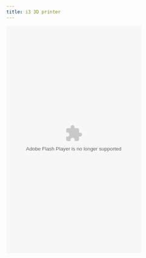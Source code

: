 ```yaml
---
title: i3 3D printer
---
```


<object width="356" height="600"><param name="allowScriptAccess" value="always" /><param name="allownetworking" value="all" /><param name="allowfullscreen" value="true" /><param name="movie" value="http://www.mobypicture.com/static/flash/player.swf" /><param name="quality" value="high" /><param name="bgcolor" value="#ffffff" /><param name="flashvars" value="file=http://vid.mobypicture.com/23bd7d20da50c5ea365f6c7688674cd9.mp4&image=http://vid.mobypicture.com/23bd7d20da50c5ea365f6c7688674cd9_movie.jpg" /><embed type="application/x-shockwave-flash" src="http://www.mobypicture.com/static/flash/player.swf" quality="high" bgcolor="#ffffff" width="356" height="600" allowScriptAccess="always" allownetworking="all" allowfullscreen="true" flashvars="file=http://vid.mobypicture.com/23bd7d20da50c5ea365f6c7688674cd9.mp4&image=http://vid.mobypicture.com/23bd7d20da50c5ea365f6c7688674cd9_movie.jpg" /></object>
